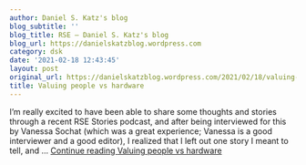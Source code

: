 ```yaml
---
author: Daniel S. Katz's blog
blog_subtitle: ''
blog_title: RSE – Daniel S. Katz's blog
blog_url: https://danielskatzblog.wordpress.com
category: dsk
date: '2021-02-18 12:43:45'
layout: post
original_url: https://danielskatzblog.wordpress.com/2021/02/18/valuing-people-vs-hardware/
title: Valuing people vs hardware
---
```


I&#8217;m really excited to have been able to share some thoughts and stories through a recent RSE Stories podcast, and after being interviewed for this by Vanessa Sochat (which was a great experience; Vanessa is a good interviewer and a good editor), I realized that I left out one story I meant to tell, and &#8230; <a class="more-link" href="https://danielskatzblog.wordpress.com/2021/02/18/valuing-people-vs-hardware/">Continue reading <span class="screen-reader-text">Valuing people vs hardware</span></a>